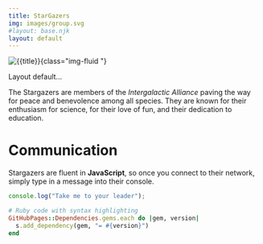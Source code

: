 ```yaml
---
title: StarGazers
img: images/group.svg
#layout: base.njk
layout: default
---
```


![{{title}}]({{img}}){class="img-fluid "}

Layout default...

The Stargazers are members of the _Intergalactic Alliance_ paving the way for peace and benevolence among all species. They are known for their enthusiasm for science, for their love of fun, and their dedication to education.

# Communication

Stargazers are fluent in **JavaScript**, so once you connect to their network, simply type in a message into their console.

```js
console.log("Take me to your leader");
```

```ruby
# Ruby code with syntax highlighting
GitHubPages::Dependencies.gems.each do |gem, version|
  s.add_dependency(gem, "= #{version}")
end
```
